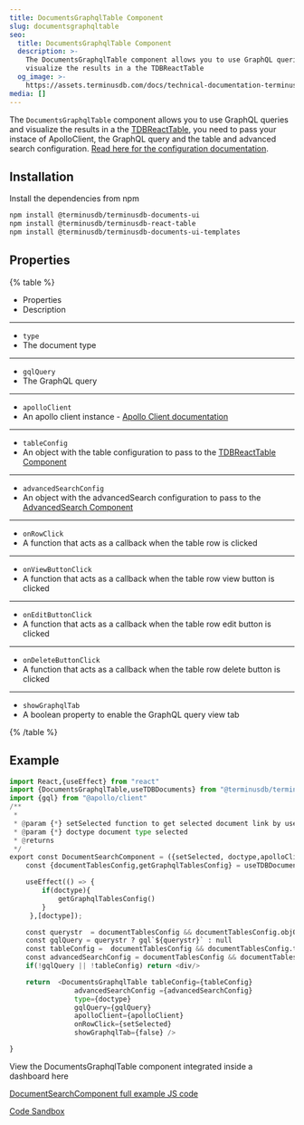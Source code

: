 ```yaml
---
title: DocumentsGraphqlTable Component
slug: documentsgraphqltable
seo:
  title: DocumentsGraphqlTable Component
  description: >-
    The DocumentsGraphqlTable component allows you to use GraphQL queries and
    visualize the results in a the TDBReactTable
  og_image: >-
    https://assets.terminusdb.com/docs/technical-documentation-terminuscms-og.png
media: []
---
```


The `DocumentsGraphqlTable` component allows you to use GraphQL queries and visualize the results in a the [TDBReactTable](/docs/tdb-react-table/), you need to pass your instace of ApolloClient, the GraphQL query and the table and advanced search configuration. [Read here for the configuration documentation](/docs/tdb-react-table/).

## Installation

Install the dependencies from npm

```bash
npm install @terminusdb/terminusdb-documents-ui
npm install @terminusdb/terminusdb-react-table
npm install @terminusdb/terminusdb-documents-ui-templates
```

## Properties

{% table %}

- Properties
- Description

---

- `type`
- The document type

---

- `gqlQuery`
- The GraphQL query

---

- `apolloClient`
- An apollo client instance - [Apollo Client documentation](https://www.apollographql.com/docs/react/)

---

- `tableConfig`
- An object with the table configuration to pass to the [TDBReactTable Component](/docs/tdb-react-table/)

---

- `advancedSearchConfig`
- An object with the advancedSearch configuration to pass to the [AdvancedSearch Component](/docs/tdb-react-table/#advancedsearch)

---

- `onRowClick`
- A function that acts as a callback when the table row is clicked

---

- `onViewButtonClick`
- A function that acts as a callback when the table row view button is clicked

---

- `onEditButtonClick`
- A function that acts as a callback when the table row edit button is clicked

---

- `onDeleteButtonClick`
- A function that acts as a callback when the table row delete button is clicked

---

- `showGraphqlTab`
- A boolean property to enable the GraphQL query view tab

{% /table %}

## Example

```python
import React,{useEffect} from "react"
import {DocumentsGraphqlTable,useTDBDocuments} from "@terminusdb/terminusdb-documents-ui-template"
import {gql} from "@apollo/client"
/**
 * 
 * @param {*} setSelected function to get selected document link by user 
 * @param {*} doctype document type selected
 * @returns 
 */
export const DocumentSearchComponent = ({setSelected, doctype,apolloClient,tdbClient}) => {
    const {documentTablesConfig,getGraphqlTablesConfig} = useTDBDocuments(tdbClient)

    useEffect(() => {
        if(doctype){       
            getGraphqlTablesConfig()         
        }
     },[doctype]);

    const querystr  = documentTablesConfig && documentTablesConfig.objQuery ? documentTablesConfig.objQuery[doctype].query : null
    const gqlQuery = querystr ? gql`${querystr}` : null
    const tableConfig =  documentTablesConfig && documentTablesConfig.tablesColumnsConfig ? documentTablesConfig.tablesColumnsConfig[type] : []
    const advancedSearchConfig = documentTablesConfig && documentTablesConfig.advancedSearchObj ? documentTablesConfig.advancedSearchObj[type] : null
    if(!gqlQuery || !tableConfig) return <div/>

    return  <DocumentsGraphqlTable tableConfig={tableConfig} 
                advancedSearchConfig ={advancedSearchConfig}
                type={doctype} 
                gqlQuery={gqlQuery}
                apolloClient={apolloClient}
                onRowClick={setSelected} 
                showGraphqlTab={false} />

}
```

View the DocumentsGraphqlTable component integrated inside a dashboard here

[DocumentSearchComponent full example JS code](https://github.com/terminusdb/dashboard-examples-sandbox/blob/main/terminusdb-documents-ui-template-example/dashboard-demo/src/components/DocumentSearchComponent.js)

[Code Sandbox](https://codesandbox.io/s/github/terminusdb/dashboard-examples-sandbox/tree/main/terminusdb-documents-ui-template-example/dashboard-demo)